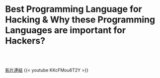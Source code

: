 # Best Programming Language for Hacking & Why these Programming Languages are important for Hackers?

<!--more-->
<!--339-->
<br><br/>

[影片連結](https://www.youtube.com/watch?v=KKcFMou6T2Y)
{{< youtube KKcFMou6T2Y >}}

